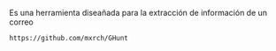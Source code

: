 Es una herramienta diseañada para la extracción de información de un correo

```
https://github.com/mxrch/GHunt
```
